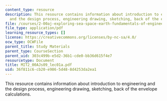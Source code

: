 ```yaml
---
content_type: resource
description: This resource contains information about introduction to engineering
  and the design process, engineering drawing, sketching, back of the envelope calculations.
file: /courses/2-00aj-exploring-sea-space-earth-fundamentals-of-engineering-design-spring-2009/36f811c6cb20e9865d488d4253da2ea1_MIT2_00AJs09_lec01a.pdf
file_type: application/pdf
learning_resource_types: []
license: https://creativecommons.org/licenses/by-nc-sa/4.0/
ocw_type: OCWFile
parent_title: Study Materials
parent_type: CourseSection
parent_uid: 303c499b-e5d2-36b1-cde0-bb36d615f4e7
resourcetype: Document
title: MIT2_00AJs09_lec01a.pdf
uid: 36f811c6-cb20-e986-5d48-8d4253da2ea1
---
```

This resource contains information about introduction to engineering and the design process, engineering drawing, sketching, back of the envelope calculations.